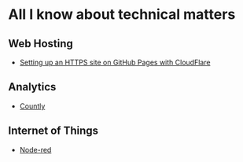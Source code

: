 # All I know about technical matters

## Web Hosting
 * [Setting up an HTTPS site on GitHub Pages with CloudFlare](https://s10wen.com/blog/2015/12/07/free-simple-https-github-pages-cloudflare/)

## Analytics ##
 * [Countly](https://github.com/Countly/countly-server)

## Internet of Things ##
 * [Node-red](http://nodered.org/)
